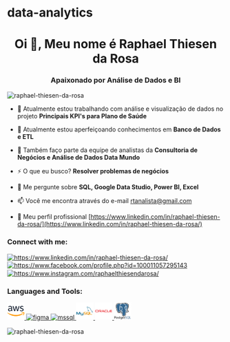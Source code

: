 # data-analytics



<h1 align="center">Oi 👋, Meu nome é Raphael Thiesen da Rosa</h1>
<h3 align="center">Apaixonado por Análise de Dados e BI</h3>

<p align="left"> <img src="https://komarev.com/ghpvc/?username=raphael-thiesen-da-rosa&label=Profile%20views&color=0e75b6&style=flat" alt="raphael-thiesen-da-rosa" /> </p>

- 🔭 Atualmente estou trabalhando com análise e visualização de dados no projeto **Principais KPI's para Plano de Saúde**

- 🌱 Atualmente estou aperfeiçoando conhecimentos em **Banco de Dados e ETL**

- 👯 Também faço parte da equipe de analistas da **Consultoria de Negócios e Análise de Dados Data Mundo**

- ⚡ O que eu busco? **Resolver problemas de negócios**

- 💬 Me pergunte sobre **SQL, Google Data Studio, Power BI, Excel**

- 📫 Você me encontra através do e-mail [rtanalista@gmail.com](rtanalista@gmail.com)

- 📄 Meu perfil profissional [https://www.linkedin.com/in/raphael-thiesen-da-rosa/](https://www.linkedin.com/in/raphael-thiesen-da-rosa/)

<h3 align="left">Connect with me:</h3>
<p align="left">
<a href="https://www.linkedin.com/in/raphael-thiesen-da-rosa/" target="blank"><img align="center" src="https://raw.githubusercontent.com/rahuldkjain/github-profile-readme-generator/master/src/images/icons/Social/linked-in-alt.svg" alt="https://www.linkedin.com/in/raphael-thiesen-da-rosa/" height="30" width="40" /></a>
<a href="https://www.facebook.com/profile.php?id=100011057295143" target="blank"><img align="center" src="https://raw.githubusercontent.com/rahuldkjain/github-profile-readme-generator/master/src/images/icons/Social/facebook.svg" alt="https://www.facebook.com/profile.php?id=100011057295143" height="30" width="40" /></a>
<a href=”https://www.instagram.com/raphaelthiesendarosa/” target="blank"><img align="center" src="https://raw.githubusercontent.com/rahuldkjain/github-profile-readme-generator/master/src/images/icons/Social/instagram.svg" alt="https://www.instagram.com/raphaelthiesendarosa/" height="30" width="40" /></a>
</p>

<h3 align="left">Languages and Tools:</h3>
<p align="left"> <a href="https://aws.amazon.com" target="_blank" rel="noreferrer"> <img src="https://raw.githubusercontent.com/devicons/devicon/master/icons/amazonwebservices/amazonwebservices-original-wordmark.svg" alt="aws" width="40" height="40"/> </a> <a href="https://www.figma.com/" target="_blank" rel="noreferrer"> <img src="https://www.vectorlogo.zone/logos/figma/figma-icon.svg" alt="figma" width="40" height="40"/> </a> <a href="https://www.microsoft.com/en-us/sql-server" target="_blank" rel="noreferrer"> <img src="https://www.svgrepo.com/show/303229/microsoft-sql-server-logo.svg" alt="mssql" width="40" height="40"/> </a> <a href="https://www.mysql.com/" target="_blank" rel="noreferrer"> <img src="https://raw.githubusercontent.com/devicons/devicon/master/icons/mysql/mysql-original-wordmark.svg" alt="mysql" width="40" height="40"/> </a> <a href="https://www.oracle.com/" target="_blank" rel="noreferrer"> <img src="https://raw.githubusercontent.com/devicons/devicon/master/icons/oracle/oracle-original.svg" alt="oracle" width="40" height="40"/> </a> <a href="https://www.postgresql.org" target="_blank" rel="noreferrer"> <img src="https://raw.githubusercontent.com/devicons/devicon/master/icons/postgresql/postgresql-original-wordmark.svg" alt="postgresql" width="40" height="40"/> </a> </p>

<p><img align="center" src="https://github-readme-stats.vercel.app/api/top-langs?username=raphael-thiesen-da-rosa&show_icons=true&locale=en&layout=compact" alt="raphael-thiesen-da-rosa" /></p>
